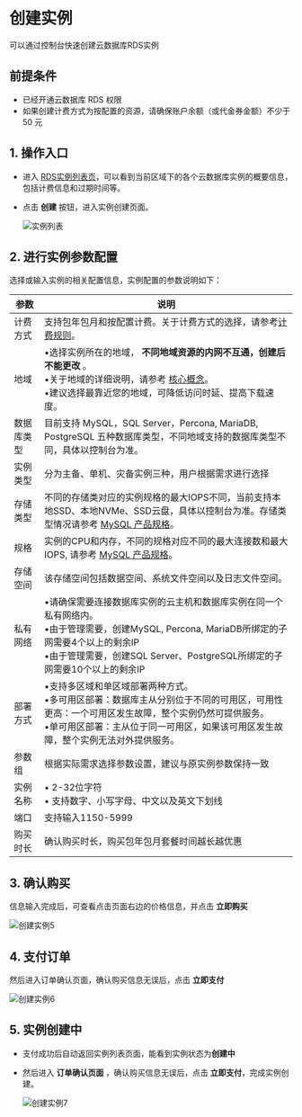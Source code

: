 # 创建实例
可以通过控制台快速创建云数据库RDS实例

## 前提条件
- 已经开通云数据库 RDS 权限
- 如果创建计费方式为按配置的资源，请确保账户余额（或代金券金额）不少于 50 元

## 1. 操作入口
- 进入 [RDS实例列表页](https://rds-console.jdcloud.com/database)，可以看到当前区域下的各个云数据库实例的概要信息，包括计费信息和过期时间等。
- 点击 **创建** 按钮，进入实例创建页面。

  ![实例列表](../../../../../image/RDS/Instance-List.png)
   
## 2. 进行实例参数配置

选择或输入实例的相关配置信息，实例配置的参数说明如下：

|参数|说明|
|--|--|
|计费方式|支持包年包月和按配置计费。关于计费方式的选择，请参考[计费规则](../../Pricing/Billing-Rules.md)。|
|地域|&bull;选择实例所在的地域， **不同地域资源的内网不互通，创建后不能更改** 。<br>&bull;关于地域的详细说明，请参考 [核心概念](../../Introduction/Core-Concepts.md)。<br>&bull;建议选择最靠近您的地域，可降低访问时延、提高下载速度。|
|数据库类型|目前支持 MySQL，SQL Server，Percona, MariaDB, PostgreSQL 五种数据库类型，不同地域支持的数据库类型不同，具体以控制台为准。|
|实例类型|分为主备、单机、灾备实例三种，用户根据需求进行选择|
|存储类型|不同的存储类对应的实例规格的最大IOPS不同，当前支持本地SSD、本地NVMe、SSD云盘，具体以控制台为准。存储类型情况请参考 [MySQL 产品规格](../../Introduction/Specifications/MySQL-Specifications.md)。|
|规格|实例的CPU和内存，不同的规格对应不同的最大连接数和最大IOPS, 请参考 [MySQL 产品规格](../../Introduction/Specifications/MySQL-Specifications.md)。|
|存储空间|该存储空间包括数据空间、系统文件空间以及日志文件空间。|
|私有网络|&bull;请确保需要连接数据库实例的云主机和数据库实例在同一个私有网络内。<br>&bull;由于管理需要，创建MySQL, Percona, MariaDB所绑定的子网需要4个以上的剩余IP<br>&bull;由于管理需要，创建SQL Server、PostgreSQL所绑定的子网需要10个以上的剩余IP |
|部署方式|&bull;支持多区域和单区域部署两种方式。<br>&bull;多可用区部署：数据库主从分别位于不同的可用区，可用性更高：一个可用区发生故障，整个实例仍然可提供服务。<br>&bull;单可用区部署：主从位于同一可用区，如果该可用区发生故障，整个实例无法对外提供服务。|
|参数组|根据实际需求选择参数设置，建议与原实例参数保持一致|
|实例名称|&bull; 2-32位字符<br>&bull; 支持数字、小写字母、中文以及英文下划线|
|端口|支持输入1150-5999 |
|购买时长|确认购买时长，购买包年包月套餐时间越长越优惠|


## 3. 确认购买
信息输入完成后，可查看点击页面右边的价格信息，并点击 **立即购买**

![创建实例5](../../../../../image/RDS/Create-Instance-5.png)

## 4. 支付订单
然后进入订单确认页面，确认购买信息无误后，点击 **立即支付**

![创建实例6](../../../../../image/RDS/Create-Instance-6.png)

## 5. 实例创建中
- 支付成功后自动返回实例列表页面，能看到实例状态为**创建中**
- 然后进入 **订单确认页面** ，确认购买信息无误后，点击 **立即支付**，完成实例创建。

  ![创建实例7](../../../../../image/RDS/Create-Instance-7.png)

